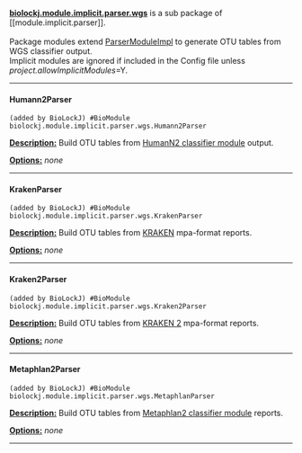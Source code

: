 **[biolockj.module.implicit.parser.wgs](https://msioda.github.io/BioLockJ/docs/biolockj/module/implicit/parser/wgs/package-summary.html)** is a sub package of [[module.implicit.parser]].<br><br>Package modules extend [ParserModuleImpl](https://msioda.github.io/BioLockJ/docs/biolockj/module/implicit/parser/ParserModuleImpl.html) to  generate OTU tables from WGS classifier output.<br>Implicit modules are ignored if included in the Config file unless *project.allowImplicitModules*=Y.<br>

----

#### Humann2Parser
`(added by BioLockJ) #BioModule biolockj.module.implicit.parser.wgs.Humann2Parser`

[**Description:**](https://msioda.github.io/BioLockJ/docs/biolockj/module/implicit/parser/wgs/Humann2Parser.html "view javadoc")  Build OTU tables from [HumanN2 classifier module](../wiki/module.classifier.wgs#Humann2Classifier) output. 

[**Options:**](../wiki/Configuration#humann2 "view option descriptions") *none*

----

#### KrakenParser
`(added by BioLockJ) #BioModule biolockj.module.implicit.parser.wgs.KrakenParser`

[**Description:**](https://msioda.github.io/BioLockJ/docs/biolockj/module/implicit/parser/wgs/KrakenParser.html "view javadoc")  Build OTU tables from [KRAKEN](http://ccb.jhu.edu/software/kraken/) mpa-format reports.

[**Options:**](../wiki/Configuration#kraken "view option descriptions") *none*

----

#### Kraken2Parser
`(added by BioLockJ) #BioModule biolockj.module.implicit.parser.wgs.Kraken2Parser`

[**Description:**](https://msioda.github.io/BioLockJ/docs/biolockj/module/implicit/parser/wgs/Kraken2Parser.html "view javadoc")  Build OTU tables from [KRAKEN 2](https://ccb.jhu.edu/software/kraken2/) mpa-format reports. 

[**Options:**](../wiki/Configuration#kraken2 "view option descriptions") *none*

----

#### Metaphlan2Parser
`(added by BioLockJ) #BioModule biolockj.module.implicit.parser.wgs.MetaphlanParser`

[**Description:**](https://msioda.github.io/BioLockJ/docs/biolockj/module/implicit/parser/wgs/Metaphlan2Parser.html "view javadoc")  Build OTU tables from [Metaphlan2 classifier module](../wiki/module.classifier.wgs#Metaphlan2Classifier) reports.   

[**Options:**](../wiki/Configuration "view option descriptions") *none*

----